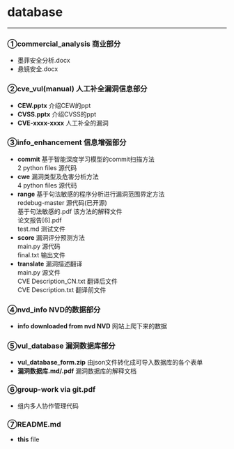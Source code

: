 # database
- - - 
### ①commercial_analysis 商业部分    
* 墨菲安全分析.docx
* 悬镜安全.docx

### ②cve_vul(manual) 人工补全漏洞信息部分
* **CEW.pptx** 介绍CEW的ppt
* **CVSS.pptx** 介绍CVSS的ppt
* **CVE-xxxx-xxxx** 人工补全的漏洞
### ③info_enhancement 信息增强部分
* **commit** 基于智能深度学习模型的commit扫描方法
 <br/>2 python files 源代码
* **cwe** 漏洞类型及危害分析方法
 <br/>4 python files 源代码
* **range** 基于句法敏感的程序分析进行漏洞范围界定方法
 <br/>redebug-master 源代码(已开源)
 <br/>基于句法敏感的.pdf 该方法的解释文件
 <br/>论文报告[6].pdf 
 <br/>test.md 测试文件
* **score** 漏洞评分预测方法
 <br/>main.py 源代码
 <br/>final.txt 输出文件
* **translate** 漏洞描述翻译
 <br/>main.py 源文件
 <br/>CVE Description_CN.txt 翻译后文件
 <br/>CVE Description.txt 翻译前文件

### ④nvd_info NVD的数据部分
* **info downloaded from nvd NVD** 网站上爬下来的数据

### ⑤vul_database 漏洞数据库部分
* **vul_database_form.zip**  由json文件转化成可导入数据库的各个表单
* **漏洞数据库.md/.pdf**  漏洞数据库的解释文档

### ⑥group-work via git.pdf 
* 组内多人协作管理代码

### ⑦README.md  
* **this** file
